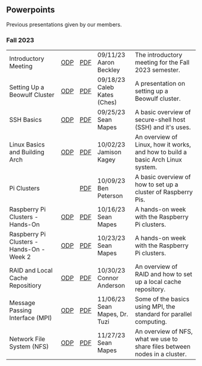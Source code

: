 
## Powerpoints
Previous presentations given by our members.

### Fall 2023
||||||
---|---|---|---|---
Introductory Meeting | [ODP](powerpoints/HPCC-09-11-23.odp) | [PDF](powerpoints/HPCC-09-11-23.pdf) | 09/11/23<br>Aaron Beckley | The introductory meeting for the Fall 2023 semester.
Setting Up a Beowulf Cluster | [ODP](powerpoints/HPCC-09-18-23.odp) | [PDF](powerpoints/HPCC-09-18-23.pdf) | 09/18/23<br>Caleb Kates (Ches) | A presentation on setting up a Beowulf cluster.
SSH Basics | [ODP](powerpoints/HPCC-09-25-23.odp) | [PDF](powerpoints/HPCC-09-25-23.pdf) | 09/25/23<br>Sean Mapes | A basic overview of secure-shell host (SSH) and it's uses.
Linux Basics and Building Arch | [ODP](powerpoints/HPCC-10-02-23.odp) | [PDF](powerpoints/HPCC-10-02-23.pdf) | 10/02/23<br>Jamison Kagey | An overview of Linux, how it works, and how to build a basic Arch Linux system.
Pi Clusters | | [PDF](powerpoints/HPCC-10-09-23.pdf) | 10/09/23<br>Ben Peterson | A basic overview of how to set up a cluster of Raspberry Pis.
Raspberry Pi Clusters - Hands-On | [ODP](powerpoints/HPCC-10-16-23.odp) | [PDF](powerpoints/HPCC-10-16-23.pdf) | 10/16/23<br>Sean Mapes | A hands-on week with the Raspberry Pi clusters.
Raspberry Pi Clusters - Hands-On - Week 2 | [ODP](powerpoints/HPCC-10-23-23.odp) | [PDF](powerpoints/HPCC-10-23-23.pdf) | 10/23/23<br>Sean Mapes | A hands-on week with the Raspberry Pi clusters.
RAID and Local Cache Repositiory | [ODP](powerpoints/HPCC-10-30-23.odp) | [PDF](powerpoints/HPCC-10-30-23.pdf) | 10/30/23<br>Connor Anderson | An overview of RAID and how to set up a local cache repository.
Message Passing Interface (MPI) | [ODP](powerpoints/HPCC-11-06-23.odp) | [PDF](powerpoints/HPCC-11-06-23.pdf) | 11/06/23<br>Sean Mapes, Dr. Tuzi | Some of the basics using MPI, the standard for parallel computing.
Network File System (NFS) | [ODP](powerpoints/HPCC-11-27-23.odp) | [PDF](powerpoints/HPCC-11-27-23.pdf) | 11/27/23<br>Sean Mapes | An overview of NFS, what we use to share files between nodes in a cluster.
